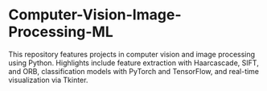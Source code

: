 # Computer-Vision-Image-Processing-ML
This repository features projects in computer vision and image processing using Python. Highlights include feature extraction with Haarcascade, SIFT, and ORB, classification models with PyTorch and TensorFlow, and real-time visualization via Tkinter. 
